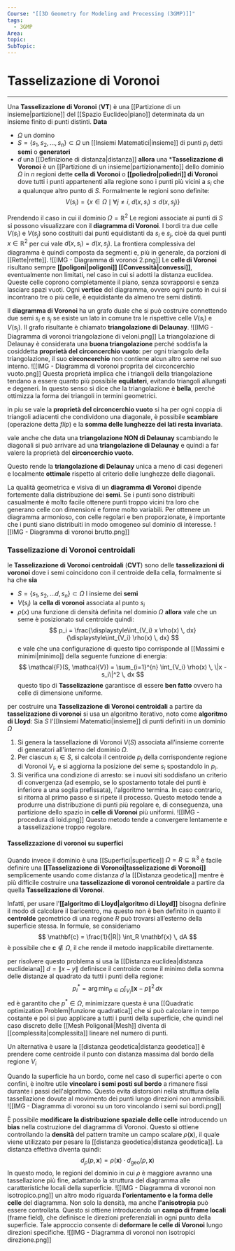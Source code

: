```yaml
---
Course: "[[3D Geometry for Modeling and Processing (3GMP)]]"
tags:
  - 3GMP
Area: 
topic: 
SubTopic:
---
```


# Tasselizazione di Voronoi
---
Una **Tasselizazione di Voronoi** (**VT**) è una [[Partizione di un insieme|partizione]] del [[Spazio Euclideo|piano]] determinata da un insieme finito di punti distinti. 
**Data**
- $\Omega$ un domino 
- $S = \{s_1, s_2, \dots, s_n\} \subset \Omega$ un [[Insiemi Matematici|insieme]] di punti  $p_i$ detti **semi** o **generatori**
- $d$ una [[Definizione di distanza|distanza]] 
**allora** una ***Tasselizazione di Voronoi**  è un [[Partizione di un insieme|partizionamento]] dello dominio $\Omega$ in $n$ regioni dette **cella di Voronoi** o **[[poliedro|poliedri]] di Voronoi** dove tutti i punti appartenenti alla regione sono i punti più vicini a $s_i$ che a qualunque altro punto di $S$. Formalmente le regioni sono definite:$$
V(s_i) = \{ x \in \Omega \mid \forall j \neq i,\; d(x ,s_i) \leq d(x, s_j) \}
$$

Prendendo il caso in cui il dominio $\Omega= \mathbb{R}^2$ Le regioni associate ai punti di $S$ si possono visualizzare con il  **diagramma di Voronoi**. I bordi tra due celle $V(s_i)$ e $V(s_j)$ sono costituiti dai punti equidistanti da $s_i$ e $s_j$, cioè da quei punti $x \in \mathbb{R}^2$ per cui vale $d(x, s_i) = d(x, s_j)$. La frontiera complessiva del diagramma è quindi composta da segmenti e, più in generale, da porzioni di [[Rette|rette]].
![[IMG - Diagramma di voronoi 2.png]]
Le **celle di Voronoi** risultano sempre **[[poligoni|poligoni]] [[Convessità|convessi]]**, eventualmente non limitati, nel caso in cui si adotti la distanza euclidea. Queste celle coprono completamente il piano, senza sovrapporsi e senza lasciare spazi vuoti. Ogni **vertice** del diagramma, ovvero ogni punto in cui si incontrano tre o più celle, è equidistante da almeno tre semi distinti.

Il **diagramma di Voronoi** ha un grafo duale che si può costruire connettendo due semi $s_i$ e $s_j$ se esiste un lato in comune tra le rispettive celle $V(s_i)$ e $V(s_j)$. Il grafo risultante è chiamato **triangolazione di Delaunay**.
![[IMG - Diagramma di voronoi triangolazione di veloni.png]]
La triangolazione di Delaunay è considerata una **buona triangolazione** perché soddisfa la cosiddetta **proprietà del circoncerchio vuoto**: per ogni triangolo della triangolazione, il suo **circoncerchio** non contiene alcun altro seme nel suo interno.
![[IMG - Diagramma di voronoi proprita del circoncerchio vuoto.png]]
Questa proprietà implica che i triangoli della triangolazione tendano a essere quanto più possibile **equilateri**, evitando triangoli allungati e degeneri. In questo senso si dice che la triangolazione è **bella**, perché ottimizza la forma dei triangoli in termini geometrici.

in piu se vale la **proprietà del circoncerchio vuoto** si ha per ogni coppia di triangoli adiacenti che condividono una diagonale, è possibile **scambiare** (operazione detta *flip*) e la **somma delle lunghezze dei lati resta invariata**.


vale anche che data una **triangolazione NON di Delaunay** scambiando le diagonali si può arrivare ad una **triangolazione di Delaunay** e quindi a far valere la proprietà del **circoncerchio vuoto**.

Questo rende la **triangolazione di Delaunay** unica a meno di casi degeneri e localmente **ottimale** rispetto al criterio delle lunghezze delle diagonali.




La qualità geometrica e visiva di un **diagramma di Voronoi** dipende fortemente dalla distribuzione dei **semi**. Se i punti sono distribuiti casualmente è molto facile ottenere punti troppo vicini tra loro che generano celle con dimensioni e forme molto variabili.  Per ottenere un diagramma armonioso, con celle regolari e ben proporzionate, è importante che i punti siano distribuiti in modo omogeneo sul dominio di interesse.
![[IMG - Diagramma di voronoi brutto.png]]

### Tasselizazione di Voronoi centroidali
le **Tasselizazione di Voronoi centroidali** (**CVT**) sono delle **tasselizazioni di voronoi** dove i semi coincidono con il centroide della cella, formalmente si ha che 
**sia** 
- $S = \{s_1, s_2, \dots d, s_n\} \subset \Omega$ l insieme dei **semi**
- $V(s_i)$ la **cella di voronoi** associata al punto $s_i$
-  $\rho(x)$  una funzione di densità definita nel dominio $\Omega$
**allora** vale che un seme è posizionato sul centroide quindi:$$
p_i = \frac{\displaystyle\int_{V_i} x \rho(x) \, dx}{\displaystyle\int_{V_i} \rho(x) \, dx}
$$e vale che una configurazione di questo tipo corrisponde al [[Massimi e minimi|minimo]] della seguente funzione di energia:$$
\mathcal{F}(S, \mathcal{V}) = \sum_{i=1}^{n} \int_{V_i} \rho(x) \, \|x - s_i\|^2 \, dx
$$questo tipo di **Tasselizazione** garantisce di essere **ben fatto** ovvero ha celle di dimensione uniforme.


per costruire una **Tasselizazione di Voronoi centroidali** a partire da **tasselizazione di voronoi** si usa un algoritmo iterativo, noto come **algoritmo di Lloyd**:
Sia $S$ l'[[Insiemi Matematici|insieme]] di punti definiti in un dominio $\Omega$
1. Si genera la tassellazione di Voronoi $V(S)$ associata all'insieme corrente di generatori all'interno del dominio $\Omega$.
2. Per ciascun $s_i \in S$, si calcola il centroide $p_i$ della corrispondente regione di Voronoi $V_i$, e si aggiorna la posizione del seme $s_i$ spostandolo in $p_i$.
3. Si verifica una condizione di arresto: se i nuovi siti soddisfano un criterio di convergenza (ad esempio, se lo spostamento totale dei punti è inferiore a una soglia prefissata), l'algoritmo termina. In caso contrario, si ritorna al primo passo e si ripete il processo.
Questo metodo tende a produrre una distribuzione di punti più regolare e, di conseguenza, una partizione dello spazio in **celle di Voronoi** più uniformi.
![[IMG - procedura di loid.png]]
Questo metodo tende a convergere lentamente e a tasselizazione troppo regolare.


#### Tasselizzazione di voronoi su superfici
Quando invece il dominio è una [[Superfici|superfice]] $\Omega=R \subseteq \mathbb{R}^3$ è facile definire una **[[Tasselizazione di Voronoi|tasselizazione di Voronoi]]** semplicemente usando come distanza $d$ la [[Distanza geodetica]]  mentre è più difficile costruire una **tasselizazione di voronoi centroidale** a partire da quella **Tasselizazione di Voronoi**.

Infatti, per usare l'**[[algoritmo di Lloyd|algoritmo di Lloyd]]** bisogna definire il modo di calcolare il baricentro, ma questo non è ben definito in quanto il **centrolde** geometrico di una regione $R$ può trovarsi all’esterno della superficie stessa. In formule, se consideriamo
$$
\mathbf{c} = \frac{1}{|R|} \int_R \mathbf{x} \, dA
$$
è possibile che $\mathbf{c} \notin \Omega$, il che rende il metodo inapplicabile direttamente.

per risolvere questo problema si usa la [[Distanza euclidea|distanza euclideiana]] $d=\|x-y\|$ definisce il centroide come il minimo della somma delle distanze al quadrato da tutti i punti della regione:$$
p^*_i = \arg\min_{p \in \Omega} \int_{V_i} \| \mathbf{x} - p \|^2 \, dx
	$$ed è garantito che $p^*\in \Omega$, minimizzare questa è una [[Quadratic optimization Problem|funzione quadratica]] che si può calcolare in tempo costante e poi si puo applicare a tutti i punti della superficie, che quindi nel caso discreto delle [[Mesh Poligonali|Mesh]] diventa di [[complessita|complessita]] lineare nel numero di punti.


Un alternativa è usare la [[distanza geodetica|distanza geodetica]] è prendere come centroide il punto con distanza massima dal bordo della regione $V_i$


Quando la superficie ha un bordo, come nel caso di superfici aperte o con confini, è inoltre utile **vincolare i semi posti sul bordo** a rimanere fissi durante i passi dell'algoritmo. Questo evita distorsioni nella struttura della tassellazione dovute al movimento dei punti lungo direzioni non ammissibili.
![[IMG - Diagramma di voronoi su un toro vincolando i semi sui bordi.png]]

È possibile **modificare la distribuzione spaziale delle celle** introducendo un **bias** nella costruzione del diagramma di Voronoi. Questo si ottiene controllando la **densità** del pattern tramite un campo scalare $\rho(\mathbf{x})$, il quale viene utilizzato per pesare la [[distanza geodetica|distanza geodetica]]. La distanza effettiva diventa quindi:$$
d_\rho(p, \mathbf{x}) = \rho(\mathbf{x}) \cdot d_{\text{geo}}(p, \mathbf{x})
$$In questo modo, le regioni del dominio in cui $\rho$ è maggiore avranno una tassellazione più fine, adattando la struttura del diagramma alle caratteristiche locali della superficie.
![[IMG - Diagramma di voronoi non isotropico.png]]
un altro modo riguarda **l’orientamento e la forma delle celle** del diagramma. Non solo la densità, ma anche **l'anisotropia** può essere controllata. Questo si ottiene introducendo un **campo di frame locali** (frame field), che definisce le direzioni preferenziali in ogni punto della superficie. Tale approccio consente di **deformare le celle di Voronoi** lungo direzioni specifiche.
![[IMG - Diagramma di voronoi non isotropici direzione.png]]









